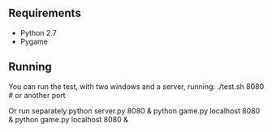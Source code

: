 ## Requirements
* Python 2.7
* Pygame

## Running
You can run the test, with two windows and a server, running:
	./test.sh 8080 # or another port

Or run separately
	python server.py 8080 &
	python game.py localhost 8080 &
	python game.py localhost 8080 &


